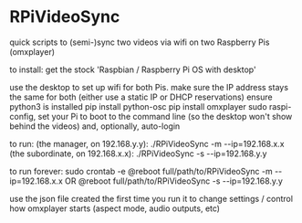 # RPiVideoSync
quick scripts to (semi-)sync two videos via wifi on two Raspberry Pis (omxplayer)  

to install: 
get the stock 'Raspbian / Raspberry Pi OS with desktop'

use the desktop to set up wifi for both Pis. make sure the IP address stays the same for both (either use a static IP or DHCP reservations)
ensure python3 is installed
pip install python-osc
pip install omxplayer
sudo raspi-config, set your Pi to boot to the command line (so the desktop won't show behind the videos) and, optionally, auto-login

to run:
(the manager, on 192.168.y.y): ./RPiVideoSync -m --ip=192.168.x.x 
(the subordinate, on 192.168.x.x): ./RPiVideoSync -s --ip=192.168.y.y 

to run forever:
sudo crontab -e
@reboot full/path/to/RPiVideoSync -m --ip=192.168.x.x
OR 
@reboot full/path/to/RPiVideoSync -s --ip=192.168.y.y 

use the json file created the first time you run it to change settings / control how omxplayer starts (aspect mode, audio outputs, etc)
